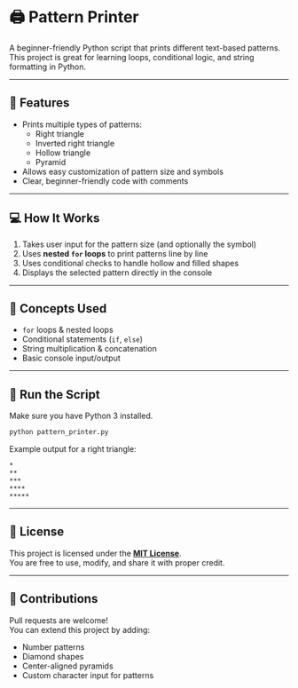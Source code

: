 # 🖨️ Pattern Printer

A beginner-friendly Python script that prints different text-based patterns. This project is great for learning loops, conditional logic, and string formatting in Python.

---

## 📌 Features

- Prints multiple types of patterns:
  - Right triangle
  - Inverted right triangle
  - Hollow triangle
  - Pyramid
- Allows easy customization of pattern size and symbols
- Clear, beginner-friendly code with comments

---

## 💻 How It Works

1. Takes user input for the pattern size (and optionally the symbol)  
2. Uses **nested `for` loops** to print patterns line by line  
3. Uses conditional checks to handle hollow and filled shapes  
4. Displays the selected pattern directly in the console  

---

## 🧠 Concepts Used

- `for` loops & nested loops  
- Conditional statements (`if`, `else`)  
- String multiplication & concatenation  
- Basic console input/output  

---

## 🚀 Run the Script

Make sure you have Python 3 installed.

```bash
python pattern_printer.py
```

Example output for a right triangle:
```
*
**
***
****
*****
```

---

## 📜 License

This project is licensed under the [**MIT License**](../LICENSE).  
You are free to use, modify, and share it with proper credit.

---

## 🙌 Contributions

Pull requests are welcome!  
You can extend this project by adding:
- Number patterns
- Diamond shapes
- Center-aligned pyramids
- Custom character input for patterns
